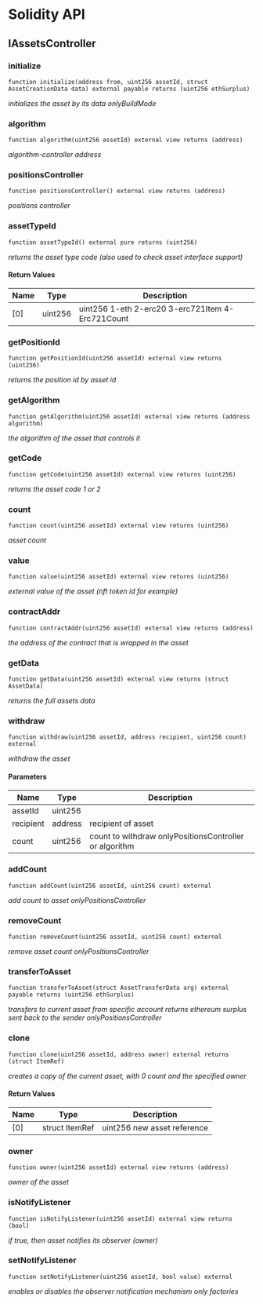 # Solidity API

## IAssetsController

### initialize

```solidity
function initialize(address from, uint256 assetId, struct AssetCreationData data) external payable returns (uint256 ethSurplus)
```

_initializes the asset by its data
onlyBuildMode_

### algorithm

```solidity
function algorithm(uint256 assetId) external view returns (address)
```

_algorithm-controller address_

### positionsController

```solidity
function positionsController() external view returns (address)
```

_positions controller_

### assetTypeId

```solidity
function assetTypeId() external pure returns (uint256)
```

_returns the asset type code (also used to check asset interface support)_

#### Return Values

| Name | Type | Description |
| ---- | ---- | ----------- |
| [0] | uint256 | uint256 1-eth 2-erc20 3-erc721Item 4-Erc721Count |

### getPositionId

```solidity
function getPositionId(uint256 assetId) external view returns (uint256)
```

_returns the position id by asset id_

### getAlgorithm

```solidity
function getAlgorithm(uint256 assetId) external view returns (address algorithm)
```

_the algorithm of the asset that controls it_

### getCode

```solidity
function getCode(uint256 assetId) external view returns (uint256)
```

_returns the asset code 1 or 2_

### count

```solidity
function count(uint256 assetId) external view returns (uint256)
```

_asset count_

### value

```solidity
function value(uint256 assetId) external view returns (uint256)
```

_external value of the asset (nft token id for example)_

### contractAddr

```solidity
function contractAddr(uint256 assetId) external view returns (address)
```

_the address of the contract that is wrapped in the asset_

### getData

```solidity
function getData(uint256 assetId) external view returns (struct AssetData)
```

_returns the full assets data_

### withdraw

```solidity
function withdraw(uint256 assetId, address recipient, uint256 count) external
```

_withdraw the asset_

#### Parameters

| Name | Type | Description |
| ---- | ---- | ----------- |
| assetId | uint256 |  |
| recipient | address | recipient of asset |
| count | uint256 | count to withdraw onlyPositionsController or algorithm |

### addCount

```solidity
function addCount(uint256 assetId, uint256 count) external
```

_add count to asset
onlyPositionsController_

### removeCount

```solidity
function removeCount(uint256 assetId, uint256 count) external
```

_remove asset count
onlyPositionsController_

### transferToAsset

```solidity
function transferToAsset(struct AssetTransferData arg) external payable returns (uint256 ethSurplus)
```

_transfers to current asset from specific account
returns ethereum surplus sent back to the sender
onlyPositionsController_

### clone

```solidity
function clone(uint256 assetId, address owner) external returns (struct ItemRef)
```

_creates a copy of the current asset, with 0 count and the specified owner_

#### Return Values

| Name | Type | Description |
| ---- | ---- | ----------- |
| [0] | struct ItemRef | uint256 new asset reference |

### owner

```solidity
function owner(uint256 assetId) external view returns (address)
```

_owner of the asset_

### isNotifyListener

```solidity
function isNotifyListener(uint256 assetId) external view returns (bool)
```

_if true, then asset notifies its observer (owner)_

### setNotifyListener

```solidity
function setNotifyListener(uint256 assetId, bool value) external
```

_enables or disables the observer notification mechanism
only factories_

